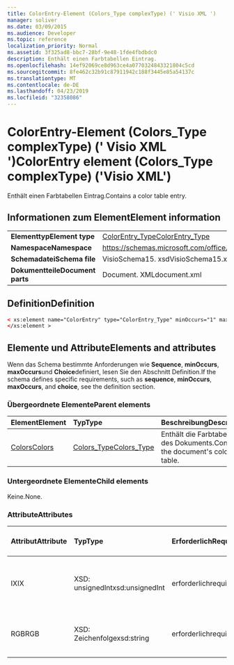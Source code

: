 ```yaml
---
title: ColorEntry-Element (Colors_Type complexType) (' Visio XML ')
manager: soliver
ms.date: 03/09/2015
ms.audience: Developer
ms.topic: reference
localization_priority: Normal
ms.assetid: 3f325ad8-bbc7-28bf-9e48-1fde4fbdbdc0
description: Enthält einen Farbtabellen Eintrag.
ms.openlocfilehash: 14ef92069ce8d963ce4a0770324843321804c5cd
ms.sourcegitcommit: 8fe462c32b91c87911942c188f3445e85a54137c
ms.translationtype: MT
ms.contentlocale: de-DE
ms.lasthandoff: 04/23/2019
ms.locfileid: "32358086"
---
```

# <a name="colorentry-element-colorstype-complextype-visio-xml"></a><span data-ttu-id="c3ef5-103">ColorEntry-Element (Colors_Type complexType) (' Visio XML ')</span><span class="sxs-lookup"><span data-stu-id="c3ef5-103">ColorEntry element (Colors_Type complexType) ('Visio XML')</span></span>

<span data-ttu-id="c3ef5-104">Enthält einen Farbtabellen Eintrag.</span><span class="sxs-lookup"><span data-stu-id="c3ef5-104">Contains a color table entry.</span></span>
  
## <a name="element-information"></a><span data-ttu-id="c3ef5-105">Informationen zum Element</span><span class="sxs-lookup"><span data-stu-id="c3ef5-105">Element information</span></span>

|||
|:-----|:-----|
|<span data-ttu-id="c3ef5-106">**Elementtyp**</span><span class="sxs-lookup"><span data-stu-id="c3ef5-106">**Element type**</span></span> <br/> |[<span data-ttu-id="c3ef5-107">ColorEntry_Type</span><span class="sxs-lookup"><span data-stu-id="c3ef5-107">ColorEntry_Type</span></span>](colorentry_type-complextypevisio-xml.md) <br/> |
|<span data-ttu-id="c3ef5-108">**Namespace**</span><span class="sxs-lookup"><span data-stu-id="c3ef5-108">**Namespace**</span></span> <br/> |https://schemas.microsoft.com/office/visio/2012/main  <br/> |
|<span data-ttu-id="c3ef5-109">**Schemadatei**</span><span class="sxs-lookup"><span data-stu-id="c3ef5-109">**Schema file**</span></span> <br/> |<span data-ttu-id="c3ef5-110">VisioSchema15. xsd</span><span class="sxs-lookup"><span data-stu-id="c3ef5-110">VisioSchema15.xsd</span></span>  <br/> |
|<span data-ttu-id="c3ef5-111">**Dokumentteile**</span><span class="sxs-lookup"><span data-stu-id="c3ef5-111">**Document parts**</span></span> <br/> |<span data-ttu-id="c3ef5-112">Document. XML</span><span class="sxs-lookup"><span data-stu-id="c3ef5-112">document.xml</span></span>  <br/> |
   
## <a name="definition"></a><span data-ttu-id="c3ef5-113">Definition</span><span class="sxs-lookup"><span data-stu-id="c3ef5-113">Definition</span></span>

```XML
< xs:element name="ColorEntry" type="ColorEntry_Type" minOccurs="1" maxOccurs="unbounded" >
</xs:element >
```

## <a name="elements-and-attributes"></a><span data-ttu-id="c3ef5-114">Elemente und Attribute</span><span class="sxs-lookup"><span data-stu-id="c3ef5-114">Elements and attributes</span></span>

<span data-ttu-id="c3ef5-115">Wenn das Schema bestimmte Anforderungen wie **Sequence**, **minOccurs**, **maxOccurs**und **Choice**definiert, lesen Sie den Abschnitt Definition.</span><span class="sxs-lookup"><span data-stu-id="c3ef5-115">If the schema defines specific requirements, such as **sequence**, **minOccurs**, **maxOccurs**, and **choice**, see the definition section.</span></span> 
  
### <a name="parent-elements"></a><span data-ttu-id="c3ef5-116">Übergeordnete Elemente</span><span class="sxs-lookup"><span data-stu-id="c3ef5-116">Parent elements</span></span>

|<span data-ttu-id="c3ef5-117">**Element**</span><span class="sxs-lookup"><span data-stu-id="c3ef5-117">**Element**</span></span>|<span data-ttu-id="c3ef5-118">**Typ**</span><span class="sxs-lookup"><span data-stu-id="c3ef5-118">**Type**</span></span>|<span data-ttu-id="c3ef5-119">**Beschreibung**</span><span class="sxs-lookup"><span data-stu-id="c3ef5-119">**Description**</span></span>|
|:-----|:-----|:-----|
|[<span data-ttu-id="c3ef5-120">Colors</span><span class="sxs-lookup"><span data-stu-id="c3ef5-120">Colors</span></span>](colors-element-visiodocument_type-complextypevisio-xml.md) <br/> |[<span data-ttu-id="c3ef5-121">Colors_Type</span><span class="sxs-lookup"><span data-stu-id="c3ef5-121">Colors_Type</span></span>](colors_type-complextypevisio-xml.md) <br/> |<span data-ttu-id="c3ef5-122">Enthält die Farbtabelle des Dokuments.</span><span class="sxs-lookup"><span data-stu-id="c3ef5-122">Contains the document's color table.</span></span>  <br/> |
   
### <a name="child-elements"></a><span data-ttu-id="c3ef5-123">Untergeordnete Elemente</span><span class="sxs-lookup"><span data-stu-id="c3ef5-123">Child elements</span></span>

<span data-ttu-id="c3ef5-124">Keine.</span><span class="sxs-lookup"><span data-stu-id="c3ef5-124">None.</span></span>
  
### <a name="attributes"></a><span data-ttu-id="c3ef5-125">Attribute</span><span class="sxs-lookup"><span data-stu-id="c3ef5-125">Attributes</span></span>

|<span data-ttu-id="c3ef5-126">**Attribut**</span><span class="sxs-lookup"><span data-stu-id="c3ef5-126">**Attribute**</span></span>|<span data-ttu-id="c3ef5-127">**Typ**</span><span class="sxs-lookup"><span data-stu-id="c3ef5-127">**Type**</span></span>|<span data-ttu-id="c3ef5-128">**Erforderlich**</span><span class="sxs-lookup"><span data-stu-id="c3ef5-128">**Required**</span></span>|<span data-ttu-id="c3ef5-129">**Beschreibung**</span><span class="sxs-lookup"><span data-stu-id="c3ef5-129">**Description**</span></span>|<span data-ttu-id="c3ef5-130">**Mögliche Werte**</span><span class="sxs-lookup"><span data-stu-id="c3ef5-130">**Possible values**</span></span>|
|:-----|:-----|:-----|:-----|:-----|
|<span data-ttu-id="c3ef5-131">IX</span><span class="sxs-lookup"><span data-stu-id="c3ef5-131">IX</span></span>  <br/> |<span data-ttu-id="c3ef5-132">XSD: unsignedInt</span><span class="sxs-lookup"><span data-stu-id="c3ef5-132">xsd:unsignedInt</span></span>  <br/> |<span data-ttu-id="c3ef5-133">erforderlich</span><span class="sxs-lookup"><span data-stu-id="c3ef5-133">required</span></span>  <br/> |<span data-ttu-id="c3ef5-134">Der nullbasierte Index des Elements innerhalb des übergeordneten Elements.</span><span class="sxs-lookup"><span data-stu-id="c3ef5-134">The zero-based index of the element within its parent element.</span></span>  <br/> |<span data-ttu-id="c3ef5-135">Werte des XSD: unsignedInt-Typs.</span><span class="sxs-lookup"><span data-stu-id="c3ef5-135">Values of the xsd:unsignedInt type.</span></span>  <br/> |
|<span data-ttu-id="c3ef5-136">RGB</span><span class="sxs-lookup"><span data-stu-id="c3ef5-136">RGB</span></span>  <br/> |<span data-ttu-id="c3ef5-137">XSD: Zeichenfolge</span><span class="sxs-lookup"><span data-stu-id="c3ef5-137">xsd:string</span></span>  <br/> |<span data-ttu-id="c3ef5-138">erforderlich</span><span class="sxs-lookup"><span data-stu-id="c3ef5-138">required</span></span>  <br/> |<span data-ttu-id="c3ef5-139">Der Hexadezimalwert des Farbtabellen Eintrags.</span><span class="sxs-lookup"><span data-stu-id="c3ef5-139">The hexadecimal value of the color table entry.</span></span>  <br/> |<span data-ttu-id="c3ef5-140">Werte des XSD: String-Typs.</span><span class="sxs-lookup"><span data-stu-id="c3ef5-140">Values of the xsd:string type.</span></span>  <br/> |
   


